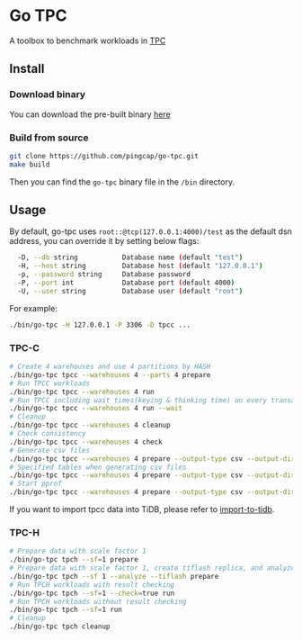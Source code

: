 # Go TPC

A toolbox to benchmark workloads in [TPC](http://www.tpc.org/)

## Install

### Download binary

You can download the pre-built binary [here](https://github.com/pingcap/go-tpc/releases)

### Build from source

```bash
git clone https://github.com/pingcap/go-tpc.git
make build
```

Then you can find the `go-tpc` binary file in the `/bin` directory.

## Usage

By default, go-tpc uses `root::@tcp(127.0.0.1:4000)/test` as the default dsn address, you can override it by setting below flags:

```bash
  -D, --db string           Database name (default "test")
  -H, --host string         Database host (default "127.0.0.1")
  -p, --password string     Database password
  -P, --port int            Database port (default 4000)
  -U, --user string         Database user (default "root")

```

For example:

```bash
./bin/go-tpc -H 127.0.0.1 -P 3306 -D tpcc ...
```

### TPC-C


```bash
# Create 4 warehouses and use 4 partitions by HASH 
./bin/go-tpc tpcc --warehouses 4 --parts 4 prepare
# Run TPCC workloads
./bin/go-tpc tpcc --warehouses 4 run
# Run TPCC including wait times(keying & thinking time) on every transactions
./bin/go-tpc tpcc --warehouses 4 run --wait
# Cleanup 
./bin/go-tpc tpcc --warehouses 4 cleanup
# Check consistency 
./bin/go-tpc tpcc --warehouses 4 check
# Generate csv files
./bin/go-tpc tpcc --warehouses 4 prepare --output-type csv --output-dir data
# Specified tables when generating csv files
./bin/go-tpc tpcc --warehouses 4 prepare --output-type csv --output-dir data --tables history,orders
# Start pprof
./bin/go-tpc tpcc --warehouses 4 prepare --output-type csv --output-dir data --pprof :10111
```

If you want to import tpcc data into TiDB, please refer to [import-to-tidb](docs/import-to-tidb.md).

### TPC-H

```bash
# Prepare data with scale factor 1
./bin/go-tpc tpch --sf=1 prepare
# Prepare data with scale factor 1, create tiflash replica, and analyze table after data loaded
./bin/go-tpc tpch --sf 1 --analyze --tiflash prepare
# Run TPCH workloads with result checking
./bin/go-tpc tpch --sf=1 --check=true run
# Run TPCH workloads without result checking
./bin/go-tpc tpch --sf=1 run
# Cleanup
./bin/go-tpc tpch cleanup
```
